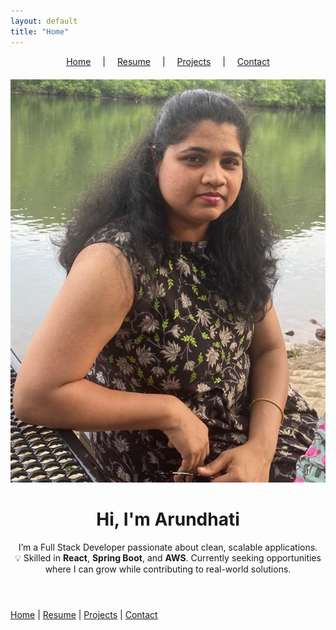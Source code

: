 ```yaml
---
layout: default
title: "Home"
---
```

<nav style="text-align: center; margin-bottom: 20px;">
  <a href="/" style="margin: 0 15px;">Home</a> |
  <a href="/resume" style="margin: 0 15px;">Resume</a> |
  <a href="/projects" style="margin: 0 15px;">Projects</a> |
  <a href="/contact" style="margin: 0 15px;">Contact</a>
</nav>

<header>
  <img src="/assets/images/aruprofile.jpg" alt="Profile Picture" class="profile-img" />
  <h1>Hi, I'm Arundhati</h1>
  <p>I’m a Full Stack Developer passionate about clean, scalable applications.<br>
  💡 Skilled in <strong>React</strong>, <strong>Spring Boot</strong>, and <strong>AWS</strong>.
  Currently seeking opportunities where I can grow while contributing to real-world solutions.
</p>
</header>

[Home](/) | [Resume](/resume) | [Projects](/projects) | [Contact](/contact)

